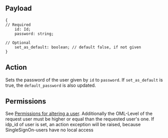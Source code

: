 ## Payload
```
{
// Required
    id: Id;
    password: string;

// Optional
    set_as_default: boolean; // default false, if not given
}
```
## Action
Sets the password of the user given by `id` to `password`. If `set_as_default` is true, the `default_password` is also updated.

## Permissions
See [Permissions for altering a user](https://github.com/OpenSlides/OpenSlides/wiki/Users#Permissions-for-altering-a-user). Additionally the OML-Level of the request user must be higher or equal than the requested user's one. If idp_id of user is set, an action exception will be raised, because SingleSignOn-users have no local access
